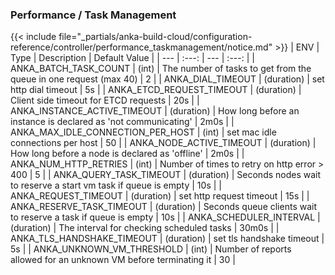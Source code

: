

### Performance / Task Management
{{< include file="_partials/anka-build-cloud/configuration-reference/controller/performance_taskmanagement/notice.md" >}}
| ENV | Type | Description | Default Value |
| --- | :---: | --- | :---: |
| ANKA_BATCH_TASK_COUNT | (int) | The number of tasks to get from the queue in one request (max 40) | 2 |
| ANKA_DIAL_TIMEOUT | (duration) | set http dial timeout | 5s |
| ANKA_ETCD_REQUEST_TIMEOUT | (duration) | Client side timeout for ETCD requests | 20s |
| ANKA_INSTANCE_ACTIVE_TIMEOUT | (duration) | How long before an instance is declared as 'not communicating' | 2m0s |
| ANKA_MAX_IDLE_CONNECTION_PER_HOST | (int) | set mac idle connections per host | 50 |
| ANKA_NODE_ACTIVE_TIMEOUT | (duration) | How long before a node is declared as 'offline' | 2m0s |
| ANKA_NUM_HTTP_RETRIES | (int) | Number of times to retry on http error > 400 | 5 |
| ANKA_QUERY_TASK_TIMEOUT | (duration) | Seconds nodes wait to reserve a start vm task if queue is empty | 10s |
| ANKA_REQUEST_TIMEOUT | (duration) | set http request timeout | 15s |
| ANKA_RESERVE_TASK_TIMEOUT | (duration) | Seconds queue clients wait to reserve a task if queue is empty | 10s |
| ANKA_SCHEDULER_INTERVAL | (duration) | The interval for checking scheduled tasks | 30m0s |
| ANKA_TLS_HANDSHAKE_TIMEOUT | (duration) | set tls handshake timeout | 5s |
| ANKA_UNKNOWN_VM_THRESHOLD | (int) | Number of reports allowed for an unknown VM before terminating it | 30 |
